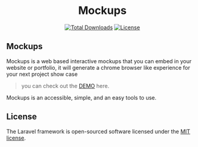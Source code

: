 <h1 align="center">
Mockups
</h1>

<p align="center">
<a href="https://packagist.org/packages/laravel/framework"><img src="https://img.shields.io/packagist/dt/laravel/framework" alt="Total Downloads"></a>
<a href="https://packagist.org/packages/laravel/framework"><img src="https://img.shields.io/packagist/l/laravel/framework" alt="License"></a>
</p>

## Mockups

Mockups is a web based interactive mockups that you can embed in your website or portfolio, 
it will generate a chrome browser like experience for your next project show case

> you can check out the [DEMO](https://mockups.witec.dev) here.

Mockups is an accessible, simple, and an easy tools to use.



## License

The Laravel framework is open-sourced software licensed under the [MIT license](https://opensource.org/licenses/MIT).
